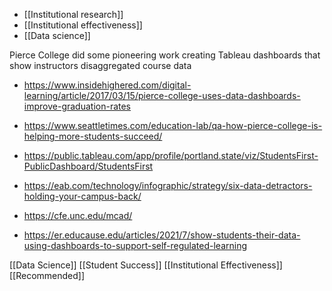   - [[Institutional research]]
  -  [[Institutional effectiveness]]
  - [[Data science]]

Pierce College did some pioneering work creating Tableau dashboards that
show instructors disaggregated course data

  - https://www.insidehighered.com/digital-learning/article/2017/03/15/pierce-college-uses-data-dashboards-improve-graduation-rates
  - https://www.seattletimes.com/education-lab/qa-how-pierce-college-is-helping-more-students-succeed/

  - https://public.tableau.com/app/profile/portland.state/viz/StudentsFirst-PublicDashboard/StudentsFirst
  - https://eab.com/technology/infographic/strategy/six-data-detractors-holding-your-campus-back/
  - https://cfe.unc.edu/mcad/
  - https://er.educause.edu/articles/2021/7/show-students-their-data-using-dashboards-to-support-self-regulated-learning

[[Data Science]] [[Student Success]] [[Institutional Effectiveness]]
[[Recommended]]